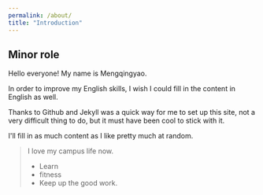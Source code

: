 ```yaml
---
permalink: /about/
title: "Introduction"
---
```


## Minor role

Hello everyone! My name is Mengqingyao.

In order to improve my English skills, I wish I could fill in the content in English as well.

Thanks to Github and Jekyll was a quick way for me to set up this site, not a very difficult thing to do, but it must have been cool to stick with it.

I'll fill in as much content as I like pretty much at random.

> I love my campus life now.
> - Learn
> - fitness
> - Keep up the good work.